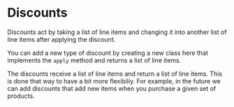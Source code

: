 # Discounts

Discounts act by taking a list of line items and changing it into another list of line items after applying the discount.

You can add a new type of discount by creating a new class here that implements the `apply` method and returns a list of line items.

The discounts receive a list of line items and return a list of line items. This is done that way to have a bit more flexibiliy. For example, in the future we can add discounts that add new items when you purchase a given set of products.


